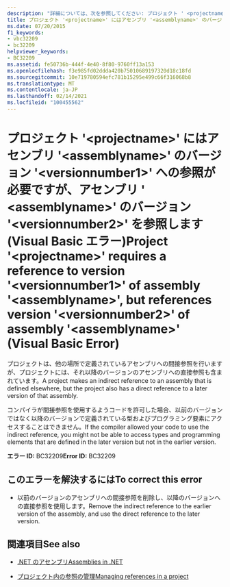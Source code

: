 ```yaml
---
description: "詳細については、次を参照してください: プロジェクト ' <projectname> ' はアセンブリ ' ' のバージョン ' ' への参照を必要と <versionnumber1> <assemblyname> しますが、アセンブリ ' ' のバージョン ' ' を参照しています <versionnumber2> <assemblyname> (Visual Basic エラー)"
title: プロジェクト '<projectname>' にはアセンブリ '<assemblyname>' のバージョン '<versionnumber1>' への参照が必要ですが、アセンブリ ' <assemblyname>' のバージョン '<versionnumber2>' を参照します (Visual Basic エラー)
ms.date: 07/20/2015
f1_keywords:
- vbc32209
- bc32209
helpviewer_keywords:
- BC32209
ms.assetid: fe50736b-444f-4e40-8f80-9760ff13a153
ms.openlocfilehash: f3e985fd02ddda420b75010689197320d18c18fd
ms.sourcegitcommit: 10e719780594efc781b15295e499c66f316068b8
ms.translationtype: MT
ms.contentlocale: ja-JP
ms.lasthandoff: 02/14/2021
ms.locfileid: "100455562"
---
```

# <a name="project-projectname-requires-a-reference-to-version-versionnumber1-of-assembly-assemblyname-but-references-version-versionnumber2-of-assembly-assemblyname-visual-basic-error"></a><span data-ttu-id="ce6d0-103">プロジェクト '\<projectname>' にはアセンブリ '\<assemblyname>' のバージョン '\<versionnumber1>' への参照が必要ですが、アセンブリ ' \<assemblyname>' のバージョン '\<versionnumber2>' を参照します (Visual Basic エラー)</span><span class="sxs-lookup"><span data-stu-id="ce6d0-103">Project '\<projectname>' requires a reference to version '\<versionnumber1>' of assembly '\<assemblyname>', but references version '\<versionnumber2>' of assembly '\<assemblyname>' (Visual Basic Error)</span></span>

<span data-ttu-id="ce6d0-104">プロジェクトは、他の場所で定義されているアセンブリへの間接参照を行いますが、プロジェクトには、それ以降のバージョンのアセンブリへの直接参照も含まれています。</span><span class="sxs-lookup"><span data-stu-id="ce6d0-104">A project makes an indirect reference to an assembly that is defined elsewhere, but the project also has a direct reference to a later version of that assembly.</span></span>  
  
 <span data-ttu-id="ce6d0-105">コンパイラが間接参照を使用するようコードを許可した場合、以前のバージョンではなく以降のバージョンで定義されている型およびプログラミング要素にアクセスすることはできません。</span><span class="sxs-lookup"><span data-stu-id="ce6d0-105">If the compiler allowed your code to use the indirect reference, you might not be able to access types and programming elements that are defined in the later version but not in the earlier version.</span></span>  
  
 <span data-ttu-id="ce6d0-106">**エラー ID:** BC32209</span><span class="sxs-lookup"><span data-stu-id="ce6d0-106">**Error ID:** BC32209</span></span>  
  
## <a name="to-correct-this-error"></a><span data-ttu-id="ce6d0-107">このエラーを解決するには</span><span class="sxs-lookup"><span data-stu-id="ce6d0-107">To correct this error</span></span>  
  
- <span data-ttu-id="ce6d0-108">以前のバージョンのアセンブリへの間接参照を削除し、以降のバージョンへの直接参照を使用します。</span><span class="sxs-lookup"><span data-stu-id="ce6d0-108">Remove the indirect reference to the earlier version of the assembly, and use the direct reference to the later version.</span></span>  
  
## <a name="see-also"></a><span data-ttu-id="ce6d0-109">関連項目</span><span class="sxs-lookup"><span data-stu-id="ce6d0-109">See also</span></span>

- [<span data-ttu-id="ce6d0-110">.NET のアセンブリ</span><span class="sxs-lookup"><span data-stu-id="ce6d0-110">Assemblies in .NET</span></span>](../../standard/assembly/index.md)

- [<span data-ttu-id="ce6d0-111">プロジェクト内の参照の管理</span><span class="sxs-lookup"><span data-stu-id="ce6d0-111">Managing references in a project</span></span>](/visualstudio/ide/managing-references-in-a-project)
